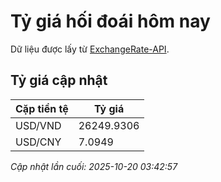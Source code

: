 # Tỷ giá hối đoái hôm nay

Dữ liệu được lấy từ [ExchangeRate-API](https://www.exchangerate-api.com/).

## Tỷ giá cập nhật

| Cặp tiền tệ | Tỷ giá |
|---|---|
| USD/VND | 26249.9306 |
| USD/CNY | 7.0949 |

*Cập nhật lần cuối: 2025-10-20 03:42:57*

